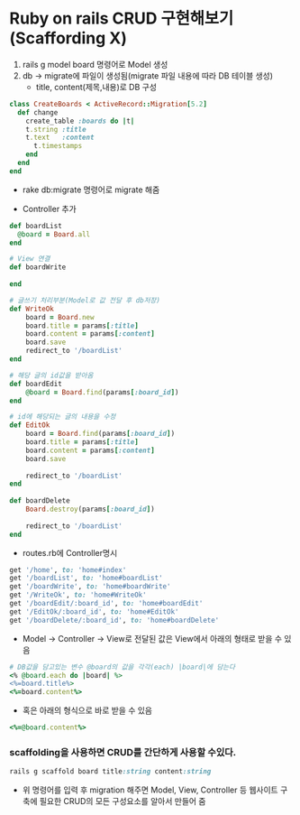 # Ruby on rails CRUD 구현해보기 (Scaffording X)
1. rails g model board 명령어로 Model 생성
1. db -> migrate에 파일이 생성됨(migrate 파일 내용에 따라 DB 테이블 생성)
    - title, content(제목,내용)로 DB 구성
```ruby
class CreateBoards < ActiveRecord::Migration[5.2]
  def change
    create_table :boards do |t|
	t.string :title
	t.text 	 :content
      t.timestamps
    end
  end
end
```
- rake db:migrate 명령어로 migrate 해줌

- Controller 추가
```ruby
def boardList
  @board = Board.all
end

# View 연결
def boardWrite
		
end

# 글쓰기 처리부분(Model로 값 전달 후 db저장)
def WriteOk
	board = Board.new
	board.title = params[:title]
	board.content = params[:content]
	board.save
	redirect_to '/boardList'
end

# 해당 글의 id값을 받아옴
def boardEdit
	@board = Board.find(params[:board_id])
end

# id에 해당되는 글의 내용을 수정
def EditOk
	board = Board.find(params[:board_id])
	board.title = params[:title]
	board.content = params[:content]
	board.save
		
	redirect_to '/boardList'
end
	
def boardDelete
	Board.destroy(params[:board_id])
	
	redirect_to '/boardList'
end
```
- routes.rb에 Controller명시
```ruby
get '/home', to: 'home#index'
get '/boardList', to: 'home#boardList'
get '/boardWrite', to: 'home#boardWrite'
get '/WriteOk', to: 'home#WriteOk'
get '/boardEdit/:board_id', to: 'home#boardEdit'
get '/EditOk/:board_id', to: 'home#EditOk'
get '/boardDelete/:board_id', to: 'home#boardDelete'
```
- Model -> Controller -> View로 전달된 값은 View에서 아래의 형태로 받을 수 있음
```ruby
# DB값을 담고있는 변수 @board의 값을 각각(each) |board|에 담는다
<% @board.each do |board| %>
<%=board.title%>
<%=board.content%>
```
- 혹은 아래의 형식으로 바로 받을 수 있음
```ruby
<%=@board.content%>
```

### scaffolding을 사용하면 CRUD를 간단하게 사용할 수있다.
```ruby
rails g scaffold board title:string content:string
```
- 위 명령어를 입력 후 migration 해주면 Model, View, Controller 등 웹사이트 구축에 필요한 CRUD의 모든 구성요소를 알아서 만들어 줌
